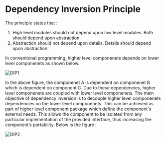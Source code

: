 
# Dependency Inversion Principle

The principle states that :

1. High level modules should not depend upon low level modules. Both should depend upon abstraction.
2. Abstraction should not depend upon details. Details should depend upon abstraction.

In conventional programming, higher level componenets depends on lower level componenets as shown below.

![DIP1](https://github.com/deekshakukreti/Images/blob/main/DIP1.png)

In the above figure, the componenet A is dependent on componenet B which is dependent on component C. Due to these dependencies, higher level componenets are coupled with lower level componenets. The main objective of dependency inversion is to decouple higher level componenets dependencies on the lower level componenets. This can be achieved as part of higher level component package which define the component's external needs. This allows the component to be isolated from any particular implementation of the provided interface, thus increasing the component’s portability. Below is the figure :

![DIP2](https://github.com/deekshakukreti/Images/blob/main/DIP2.png)



